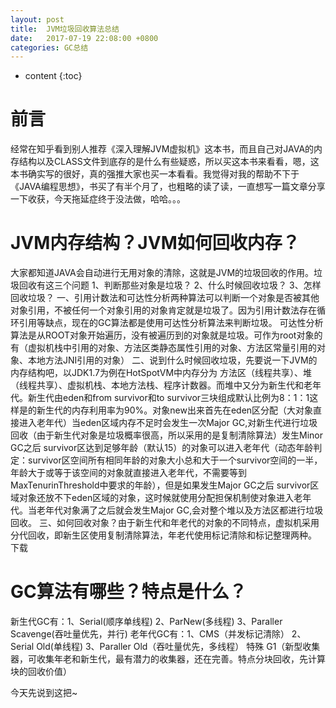 ```yaml
---
layout: post
title:  JVM垃圾回收算法总结
date:   2017-07-19 22:08:00 +0800
categories: GC总结
---
```


* content
{:toc}


前言
====================================
经常在知乎看到别人推荐《深入理解JVM虚拟机》这本书，而且自己对JAVA的内存结构以及CLASS文件到底存的是什么有些疑惑，所以买这本书来看看，嗯，这本书确实写的很好，真的强推大家也买一本看看。我觉得对我的帮助不下于《JAVA编程思想》，书买了有半个月了，也粗略的读了读，一直想写一篇文章分享一下收获，今天拖延症终于没法做，哈哈。。。


JVM内存结构？JVM如何回收内存？
====================================
大家都知道JAVA会自动进行无用对象的清除，这就是JVM的垃圾回收的作用。垃圾回收有这三个问题
 1、判断那些对象是垃圾？ 2、什么时候回收垃圾？ 3、怎样回收垃圾？
 一、引用计数法和可达性分析两种算法可以判断一个对象是否被其他对象引用，不被任何一个对象引用的对象肯定就是垃圾了。因为引用计数法存在循环引用等缺点，现在的GC算法都是使用可达性分析算法来判断垃圾。
 可达性分析算法是从ROOT对象开始遍历，没有被遍历到的对象就是垃圾。可作为root对象的有（虚拟机栈中引用的对象、方法区类静态属性引用的对象、方法区常量引用的对象、本地方法JNI引用的对象）
 二、说到什么时候回收垃圾，先要说一下JVM的内存结构吧，以JDK1.7为例在HotSpotVM中内存分为
 方法区（线程共享）、堆（线程共享）、虚拟机栈、本地方法栈、程序计数器。而堆中又分为新生代和老年代。新生代由eden和from survivor和to survivor三块组成默认比例为8：1：1这样是的新生代的内存利用率为90%。对象new出来首先在eden区分配（大对象直接进入老年代）当eden区域内存不足时会发生一次Major GC,对新生代进行垃圾回收（由于新生代对象是垃圾概率很高，所以采用的是复制清除算法）发生Minor  GC之后 survivor区达到足够年龄（默认15）的对象可以进入老年代（动态年龄判定：survivor区空间所有相同年龄的对象大小总和大于一个survivor空间的一半，年龄大于或等于该空间的对象就直接进入老年代，不需要等到MaxTenurinThreshold中要求的年龄），但是如果发生Major GC之后 survivor区域对象还放不下eden区域的对象，这时候就使用分配担保机制使对象进入老年代。当老年代对象满了之后就会发生Major GC,会对整个堆以及方法区都进行垃圾回收。
 三、如何回收对象？由于新生代和年老代的对象的不同特点，虚拟机采用分代回收，即新生区使用复制清除算法，年老代使用标记清除和标记整理两种。
下载

GC算法有哪些？特点是什么？
====================================
新生代GC有：1、Serial(顺序单线程) 2、ParNew(多线程) 3、Paraller Scavenge(吞吐量优先，并行)
老年代GC有：1、CMS（并发标记清除） 2、Serial Old(单线程) 3、Paraller Old（吞吐量优先，多线程）
特殊 G1（新型收集器，可收集年老和新生代，最有潜力的收集器，还在完善。特点分块回收，先计算块的回收价值）

今天先说到这把~
